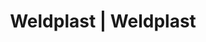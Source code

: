 ---
Filename: "eshop-products-variant185"
Link: "file:/Users/vinayakpatel/Downloads/www.weldplast.cz/eshop_products_compare/add/eshop-products-variant185"
product_name: "null"
product_id: "null"
title: "Weldplast | Weldplast"
product_desc: ""
product_specs: ""
product_downloads: ""
href: ""
p_desc_2: ""
accessories: ""
similar_products: ""
---
